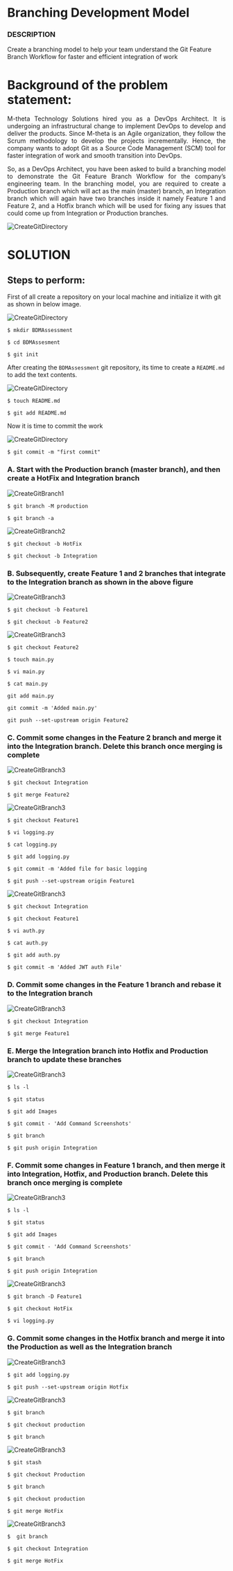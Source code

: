 # Branching Development Model

### DESCRIPTION

Create a branching model to help your team understand the Git Feature Branch Workflow for faster and efficient integration of work

# Background of the problem statement:

<p align="justify">M-theta Technology Solutions hired you as a DevOps Architect. It is undergoing an infrastructural change to implement DevOps to develop and deliver the products. Since M-theta is an Agile organization, they follow the Scrum methodology to develop the projects incrementally. Hence, the company wants to adopt Git as a Source Code Management (SCM) tool for faster integration of work and smooth transition into DevOps.</p>

<p align="justify">So, as a DevOps Architect, you have been asked to build a branching model to demonstrate the Git Feature Branch Workflow for the company’s engineering team. In the branching model, you are required to create a Production branch which will act as the main (master) branch, an Integration branch which will again have two branches inside it namely Feature 1 and Feature 2, and a Hotfix branch which will be used for fixing any issues that could come up from Integration or Production branches.</p>

![CreateGitDirectory](https://github.com/prakashgkhaire/BDMAssessment/blob/Integration/Images/BranchModel.png) 

# SOLUTION

## Steps to perform:

First of all create a repository on your local machine and initialize it with git as shown in below image.

![CreateGitDirectory](https://github.com/prakashgkhaire/BDMAssessment/blob/Integration/Images/1.png)

`$ mkdir BDMAssessment`<br>

`$ cd BDMAssesment` <br>

`$ git init` <br>

After creating the `BDMAssessment` git repository, its time to create a `README.md` to add the text contents.

![CreateGitDirectory](https://github.com/prakashgkhaire/BDMAssessment/blob/Integration/Images/2.png)

`$ touch README.md` <br>

`$ git add README.md`

Now it is time to commit the work

![CreateGitDirectory](https://github.com/prakashgkhaire/BDMAssessment/blob/Integration/Images/3.png)

`$ git commit -m "first commit"`

### A. Start with the Production branch (master branch), and then create a HotFix  and Integration branch

![CreateGitBranch1](https://github.com/prakashgkhaire/BDMAssessment/blob/Integration/Images/4.png)

`$ git branch -M production`

`$ git branch -a`

![CreateGitBranch2](https://github.com/prakashgkhaire/BDMAssessment/blob/Integration/Images/5_1.png)

`$ git checkout -b HotFix`

`$ git checkout -b Integration`

### B. Subsequently, create Feature 1 and 2 branches that integrate to the Integration branch as shown in the above figure

![CreateGitBranch3](https://github.com/prakashgkhaire/BDMAssessment/blob/Integration/Images/5_2.png)

`$ git checkout -b Feature1`

`$ git checkout -b Feature2`

![CreateGitBranch3](https://github.com/prakashgkhaire/BDMAssessment/blob/Integration/Images/7.png)

`$ git checkout Feature2`

`$ touch main.py`

`$ vi main.py`

`$ cat main.py`

`git add main.py`

`git commit -m 'Added main.py'`

`git push --set-upstream origin Feature2`

### C. Commit some changes in the Feature 2 branch and merge it into the Integration branch. Delete this branch once merging is complete

![CreateGitBranch3](https://github.com/prakashgkhaire/BDMAssessment/blob/Integration/Images/8.png)

`$ git checkout Integration`

`$ git merge Feature2`

![CreateGitBranch3](https://github.com/prakashgkhaire/BDMAssessment/blob/Integration/Images/9.png)

`$ git checkout Feature1`

`$ vi logging.py`

`$ cat logging.py`

`$ git add logging.py`

`$ git commit -m 'Added file for basic logging`

`$ git push --set-upstream origin Feature1`

![CreateGitBranch3](https://github.com/prakashgkhaire/BDMAssessment/blob/Integration/Images/10.png)

`$ git checkout Integration`

`$ git checkout Feature1`

`$ vi auth.py`

`$ cat auth.py`

`$ git add auth.py`

`$ git commit -m 'Added JWT auth File'`

### D. Commit some changes in the Feature 1 branch and rebase it to the Integration branch

![CreateGitBranch3](https://github.com/prakashgkhaire/BDMAssessment/blob/Integration/Images/11.png)

`$ git checkout Integration`

`$ git merge Feature1`

### E. Merge the Integration branch into Hotfix and Production branch to update these branches

![CreateGitBranch3](https://github.com/prakashgkhaire/BDMAssessment/blob/Integration/Images/12.png)

`$ ls -l`

`$ git status`

`$ git add Images`

`$ git commit - 'Add Command Screenshots'`

`$ git branch`

`$ git push origin Integration`

### F. Commit some changes in Feature 1 branch, and then merge it into Integration, Hotfix, and Production branch. Delete this branch once merging is complete

![CreateGitBranch3](https://github.com/prakashgkhaire/BDMAssessment/blob/Integration/Images/12.png)

`$ ls -l`

`$ git status`

`$ git add Images`

`$ git commit - 'Add Command Screenshots'`

`$ git branch`

`$ git push origin Integration`

![CreateGitBranch3](https://github.com/prakashgkhaire/BDMAssessment/blob/Integration/Images/13.png)

`$ git branch -D Feature1`

`$ git checkout HotFix`

`$ vi logging.py`

### G. Commit some changes in the Hotfix branch and merge it into the Production as well as the Integration branch

![CreateGitBranch3](https://github.com/prakashgkhaire/BDMAssessment/blob/Integration/Images/14.png)

`$ git add logging.py`

`$ git push --set-upstream origin Hotfix`

![CreateGitBranch3](https://github.com/prakashgkhaire/BDMAssessment/blob/Integration/Images/15.png)

`$ git branch`

`$ git checkout production`

`$ git branch`

![CreateGitBranch3](https://github.com/prakashgkhaire/BDMAssessment/blob/Integration/Images/16.png)

`$ git stash`

`$ git checkout Production`

`$ git branch`

`$ git checkout production`

`$ git merge HotFix`

![CreateGitBranch3](https://github.com/prakashgkhaire/BDMAssessment/blob/Integration/Images/17.png)

`$  git branch`

`$ git checkout Integration`

`$ git merge HotFix`


